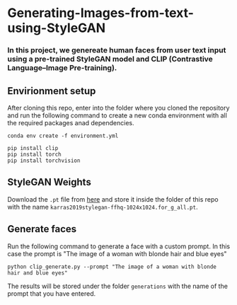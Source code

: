 # Generating-Images-from-text-using-StyleGAN

### In this project, we genereate human faces from user text input using a pre-trained StyleGAN model and CLIP (Contrastive Language–Image Pre-training).

## Envirionment setup
After cloning this repo, enter into the folder where you cloned the repository and run the following command to create a new conda environment with all the required packages anad dependencies.
```console
conda env create -f environment.yml
```
```console
pip install clip
pip install torch
pip install torchvision
```
## StyleGAN Weights
Download the `.pt` file from [here](https://github.com/lernapparat/lernapparat/releases/download/v2019-02-01/karras2019stylegan-ffhq-1024x1024.for_g_all.pt
) and store it inside the folder of this repo with the name `karras2019stylegan-ffhq-1024x1024.for_g_all.pt`.

## Generate faces
Run the following command to generate a face with a custom prompt. In this case the prompt is "The image of a woman with blonde hair and blue eyes"
```console
python clip_generate.py --prompt "The image of a woman with blonde hair and blue eyes"
```

The results will be stored under the folder `generations` with the name of the prompt that you have entered.
